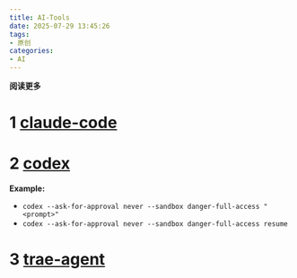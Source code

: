 ```yaml
---
title: AI-Tools
date: 2025-07-29 13:45:26
tags: 
- 原创
categories: 
- AI
---
```


**阅读更多**

<!--more-->

# 1 [claude-code](https://github.com/anthropics/claude-code)

# 2 [codex](https://github.com/openai/codex)

**Example:**

* `codex --ask-for-approval never --sandbox danger-full-access "<prompt>"`
* `codex --ask-for-approval never --sandbox danger-full-access resume`

# 3 [trae-agent](https://github.com/bytedance/trae-agent)

